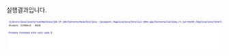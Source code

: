 실행결과입니다.

<img src="https://github.com/YCJeon/PP1_Project1/blob/main/ScreenShot/screenshot.png" alt ="실습1">
